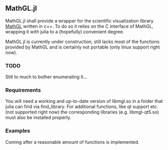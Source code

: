 MathGL.jl
---------

MathGL.jl shall provide a wrapper for the scientific visualization library
[MathGL](http://mathgl.sourceforge.net) written in c++.
To do so it relies on the C interface of MathGL, wrapping it with julia to
a (hopefully) convenient degree.

MathGL.jl is currently under construction, still lacks most of the
functions provided by MathGL and is certainly not portable (only linux
support right now).

### TODO

Still to much to bother enumerating it...

### Requirements

You will need a working and up-to-date version of libmgl.so in a folder
that julia can find via find\_library. For additional functions, like qt
support etc. (not supported right now) the corresponding libraries (e.g.
libmgl-qt5.so) must also be installed properly.

### Examples

Coming after a reasonable amount of functions is implemented.
